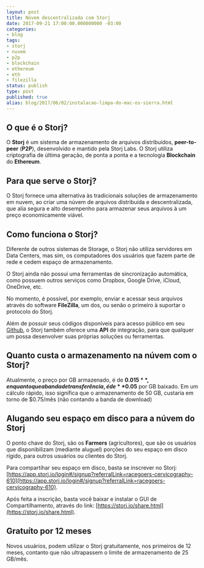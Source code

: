 ```yaml
---
layout: post
title: Núvem descentralizada com Storj
date: 2017-09-21 17:00:00.000000000 -03:00
categories:
- blog
tags:
- storj
- nuvem
- p2p
- blockchain
- ethereum
- eth
- filezilla
status: publish
type: post
published: true
alias: blog/2017/06/02/instalacao-limpa-do-mac-os-sierra.html
---
```


## O que é o Storj?
O **Storj** é um sistema de armazenamento de arquivos distribuídos, **peer-to-peer** (**P2P**), desenvolvido e mantido pela Storj Labs.
O Storj utiliza criptografia de última geração, de ponta a ponta e a tecnologia **Blockchain** do **Ethereum**.

## Para que serve o Storj?
O Storj fornece uma alternativa às tradicionais soluções de armazenamento em nuvem, ao criar uma núvem de arquivos distribuída e descentralizada, que alia segura e alto desempenho para armazenar seus arquivos à um preço economicamente viável.

## Como funciona o Storj?
Diferente de outros sistemas de Storage, o Storj não utiliza servidores em Data Centers, mas sim, os computadores dos usuários que fazem parte de rede e cedem espaço de armazenamento.

O Storj ainda não possui uma ferramentas de sincronização automática, como possuem outros serviços como Dropbox, Google Drive, iCloud, OneDrive, etc.

No momento, é possível, por exemplo, enviar e acessar seus arquivos através do software **FileZilla**, um dos, ou senão o primeiro à suportar o protocolo do Storj.

Além de possuir seus códigos disponíveis para acesso público em seu [Github](https://github.com/storj), o Storj também oferece uma **API** de integração, para que qualquer um possa desenvolver suas próprias soluções ou ferramentas.

## Quanto custa o armazenamento na núvem com o Storj?
Atualmente, o preço por GB armazenado, é de **$0.015**, enquanto que a banda de transferência, é de **$0.05** por GB baixado.
Em um cálculo rápido, isso significa que o armazenamento de 50 GB, custaria em torno de $0.75/mês (não contando a banda de download)

## Alugando seu espaço em disco para a núvem do Storj
O ponto chave do Storj, são os **Farmers** (agricultores), que são os usuários que disponibilizam (mediante aluguel) porções do seu espaço em disco rígido, para outros usuários ou clientes do Storj.

Para compartihar seu espaço em disco, basta se inscrever no Storj: [https://app.storj.io/login#/signup?referralLink=racegoers-cervicography-610](https://app.storj.io/login#/signup?referralLink=racegoers-cervicography-610).

Após feita a inscrição, basta você baixar e instalar o GUI de Compartilhamento, através do link: [https://storj.io/share.html](https://storj.io/share.html).

## Gratuíto por 12 meses
Novos usuários, podem utilizar o Storj gratuitamente, nos primeiros de 12 meses, contanto que não ultrapassem o limite de armazenamento de 25 GB/mês.